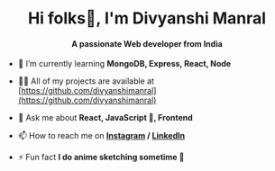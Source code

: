 <h1 align="center">Hi folks👋, I'm Divyanshi Manral</h1>
<h4 align="center">A passionate Web developer from India</h4>

- 🌱 I’m currently learning **MongoDB, Express, React, Node**

- 👨‍💻 All of my projects are available at [https://github.com/divyanshimanral](https://github.com/divyanshimanral)

- 💬 Ask me about **React, JavaScript 🐛, Frontend**

- 📫 How to reach me on **<a href="https://www.instagram.com/im_d_ivy/">Instagram</a> / <a href="https://www.linkedin.com/in/divyanshi-manral/">LinkedIn</a> <br/>**

- ⚡ Fun fact **I do anime sketching sometime 🐣**

